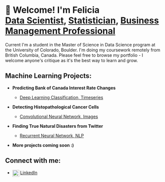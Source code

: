 <h1>
👋 Welcome! I'm Felicia <br/>
<a href="https://github.com/FeliciaBergstrom">
Data Scientist</a>,
<a href="https://github.com/FeliciaBergstrom">
Statistician</a>,
<a href="https://www.linkedin.com/in/felicia-bergstrom-data-science/">
Business Management Professional</a>
</h1>

Current I'm a student in the Master of Science in Data Science program at the University of Colorado, Boulder. 
I'm doing my coursework remotely from British Columbia, Canada. 
Please feel free to browse my portfolio - I welcome anyone's critique as it's the best way to learn and grow.

<h2>
Machine Learning Projects:
</h2>

- <b> Predicting Bank of Canada Interest Rate Changes</b>
  - [Deep Learning Classification, Timeseries](https://github.com/FeliciaBergstrom/Predicting-Bank-of-Canada-Interest-Rate-Changes-using-Deep-Learning.git)

- <b> Detecting Histopathological Cancer Cells </b>
  - [Convolutional Neural Network, Images](https://github.com/FeliciaBergstrom/Detecting-Cancerous-Cell-using-Convolutional-Neural-Networks.git)

- <b> Finding True Natural Disasters from Twitter </b>
  - [Recurrent Neural Network, NLP](https://github.com/FeliciaBergstrom/Using-NLP-and-Recursive-Neural_Networks-to-Identify-True-Natural-Disasters.git)  

- <b> More projects coming soon :)</b>  


<h2> 
Connect with me:
</h2>

  - [<img align="left" alt="LinkedIn" width="22px" src="https://cdn.jsdelivr.net/npm/simple-icons@v3/icons/linkedin.svg" /> LinkedIn](https://www.linkedin.com/in/felicia-bergstrom-data-science/)


[linkedin]: https://www.linkedin.com/in/felicia-bergstrom-data-science/

<!---
FleaBusyBeeBergs/FleaBusyBeeBergs is a ✨ special ✨ repository because its `README.md` (this file) appears on your GitHub profile.
You can click the Preview link to take a look at your changes.
--->
